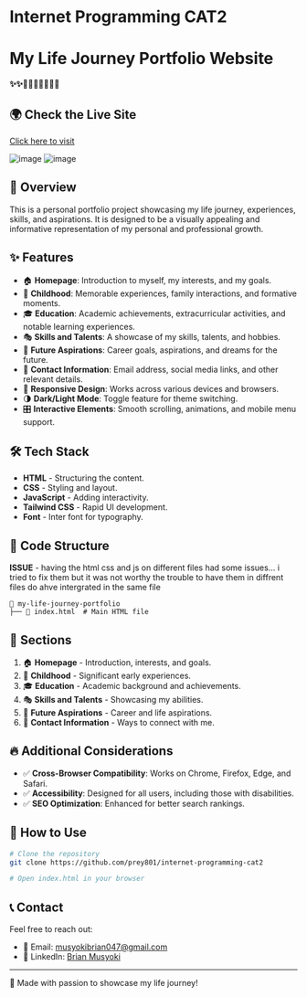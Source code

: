 # Internet Programming CAT2
# My Life Journey Portfolio Website

**✨✨🚀🚀🚀🚀🚀🎉🎉**

## 🌍 Check the Live Site
[Click here to visit](https://prey801.github.io/internet-programming-cat2/)

![image](https://github.com/user-attachments/assets/2541a700-644c-4a1a-9c57-9e4470b70712)
![image](https://github.com/user-attachments/assets/71dcf982-0847-4e8f-87b9-52f7cab390f6)

## 🚀 Overview
This is a personal portfolio project showcasing my life journey, experiences, skills, and aspirations. It is designed to be a visually appealing and informative representation of my personal and professional growth.

## ✨ Features
- 🏠 **Homepage**: Introduction to myself, my interests, and my goals.
- 👶 **Childhood**: Memorable experiences, family interactions, and formative moments.
- 🎓 **Education**: Academic achievements, extracurricular activities, and notable learning experiences.
- 🎭 **Skills and Talents**: A showcase of my skills, talents, and hobbies.
- 🌟 **Future Aspirations**: Career goals, aspirations, and dreams for the future.
- 📩 **Contact Information**: Email address, social media links, and other relevant details.
- 📱 **Responsive Design**: Works across various devices and browsers.
- 🌗 **Dark/Light Mode**: Toggle feature for theme switching.
- 🎛 **Interactive Elements**: Smooth scrolling, animations, and mobile menu support.

## 🛠 Tech Stack
- **HTML** - Structuring the content.
- **CSS** - Styling and layout.
- **JavaScript** - Adding interactivity.
- **Tailwind CSS** - Rapid UI development.
- **Font** - Inter font for typography.

## 📁 Code Structure
**ISSUE** - having the html css and js on different files had some issues... i tried to fix them but it was not worthy the trouble to have them in diffrent files do ahve intergrated in the same file
```
📂 my-life-journey-portfolio
├── 📄 index.html  # Main HTML file
```

## 📌 Sections
1. 🏠 **Homepage** - Introduction, interests, and goals.
2. 👶 **Childhood** - Significant early experiences.
3. 🎓 **Education** - Academic background and achievements.
4. 🎭 **Skills and Talents** - Showcasing my abilities.
5. 🌟 **Future Aspirations** - Career and life aspirations.
6. 📩 **Contact Information** - Ways to connect with me.

## 🔥 Additional Considerations
- ✅ **Cross-Browser Compatibility**: Works on Chrome, Firefox, Edge, and Safari.
- ✅ **Accessibility**: Designed for all users, including those with disabilities.
- ✅ **SEO Optimization**: Enhanced for better search rankings.

## 🎯 How to Use
```bash
# Clone the repository
git clone https://github.com/prey801/internet-programming-cat2

# Open index.html in your browser
```

## 📞 Contact
Feel free to reach out:
- 📧 Email: [musyokibrian047@gmail.com](mailto:musyokibrian047@gmail.com)
- 💼 LinkedIn: [Brian Musyoki](https://www.linkedin.com/in/brian-musyoki-271a70260/)

---
💙 Made with passion to showcase my life journey!

